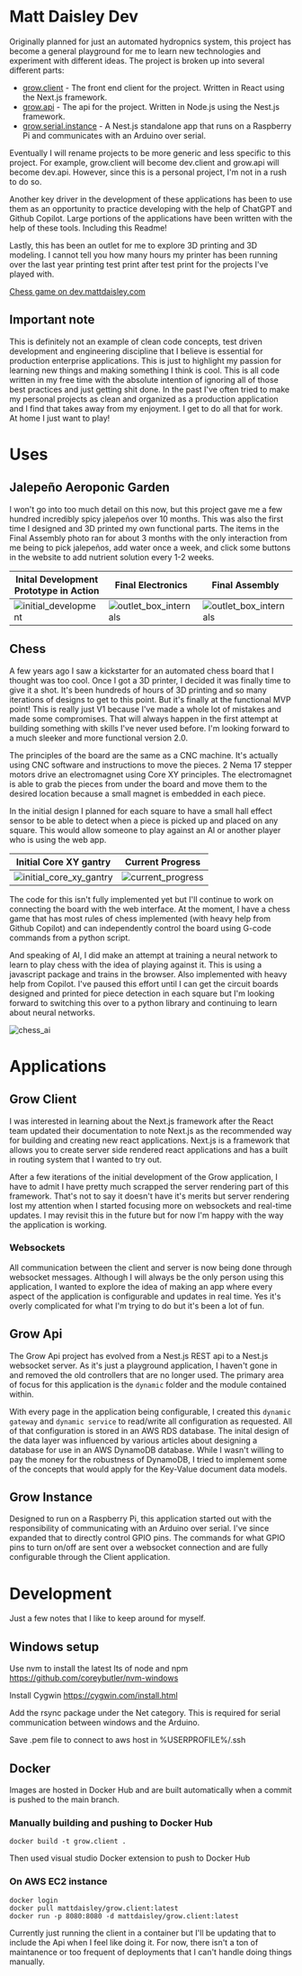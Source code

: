 Matt Daisley Dev
=================

Originally planned for just an automated hydropnics system, this project has become a general playground for me to learn new technologies and experiment with different ideas. The project is broken up into several different parts:

- [grow.client](#grow-client) - The front end client for the project. Written in React using the Next.js framework.
- [grow.api](#grow-api) - The api for the project. Written in Node.js using the Nest.js framework.
- [grow.serial.instance](#grow-instance) - A Nest.js standalone app that runs on a Raspberry Pi and communicates with an Arduino over serial.

Eventually I will rename projects to be more generic and less specific to this project. For example, grow.client will become dev.client and grow.api will become dev.api. However, since this is a personal project, I'm not in a rush to do so.

Another key driver in the development of these applications has been to use them as an opportunity to practice developing with the help of ChatGPT and Github Copilot. Large portions of the applications have been written with the help of these tools. Including this Readme!

Lastly, this has been an outlet for me to explore 3D printing and 3D modeling. I cannot tell you how many hours my printer has been running over the last year printing test print after test print for the projects I've played with.

[Chess game on dev.mattdaisley.com](https://dev.mattdaisley.com/testing/chess/5807ac39-9685-46e2-80aa-14bc3a64881e)



## Important note

This is definitely not an example of clean code concepts, test driven development and engineering discipline that I believe is essential for production enterprise applications. This is just to highlight my passion for learning new things and making something I think is cool. This is all code written in my free time with the absolute intention of ignoring all of those best practices and just getting shit done. In the past I've often tried to make my personal projects as clean and organized as a production application and I find that takes away from my enjoyment. I get to do all that for work. At home I just want to play!

# Uses

## Jalepen&#771;o Aeroponic Garden

I won't go into too much detail on this now, but this project gave me a few hundred incredibly spicy jalepen&#771;os over 10 months. This was also the first time I designed and 3D printed my own functional parts. The items in the Final Assembly photo ran for about 3 months with the only interaction from me being to pick jalepen&#771;os, add water once a week, and click some buttons in the website to add nutrient solution every 1-2 weeks.

| Inital Development Prototype in Action | Final Electronics | Final Assembly |
| --- | --- | --- |
| ![initial_development](docs/images/initial_development.jpg) | ![outlet_box_internals](docs/images/outlet_box_internals.jpg) | ![outlet_box_internals](docs/images/outlet_box_assembled.jpg)|


## Chess

A few years ago I saw a kickstarter for an automated chess board that I thought was too cool. Once I got a 3D printer, I decided it was finally time to give it a shot. It's been hundreds of hours of 3D printing and so many iterations of designs to get to this point. But it's finally at the functional MVP point! This is really just V1 because I've made a whole lot of mistakes and made some compromises. That will always happen in the first attempt at building something with skills I've never used before. I'm looking forward to a much sleeker and more functional version 2.0.

The principles of the board are the same as a CNC machine. It's actually using CNC software and instructions to move the pieces. 2 Nema 17 stepper motors drive an electromagnet using Core XY principles. The electromagnet is able to grab the pieces from under the board and move them to the desired location because a small magnet is embedded in each piece.

In the initial design I planned for each square to have a small hall effect sensor to be able to detect when a piece is picked up and placed on any square. This would allow someone to play against an AI or another player who is using the web app.

| Initial Core XY gantry | Current Progress |
| --- | --- |
| ![initial_core_xy_gantry](docs/images/initial_gantry.jpg) | ![current_progress](docs/images/chess_assembled.jpg) |

The code for this isn't fully implemented yet but I'll continue to work on connecting the board with the web interface. At the moment, I have a chess game that has most rules of chess implemented (with heavy help from Github Copilot) and can independently control the board using G-code commands from a python script.

And speaking of AI, I did make an attempt at training a neural network to learn to play chess with the idea of playing against it. This is using a javascript package and trains in the browser. Also implemented with heavy help from Copilot. I've paused this effort until I can get the circuit boards designed and printed for piece detection in each square but I'm looking forward to switching this over to a python library and continuing to learn about neural networks.

![chess_ai](docs/images/chess_ai.png)

# Applications

## Grow Client 

I was interested in learning about the Next.js framework after the React team updated their documentation to note Next.js as the recommended way for building and creating new react applications. Next.js is a framework that allows you to create server side rendered react applications and has a built in routing system that I wanted to try out. 

After a few iterations of the initial development of the Grow application, I have to admit I have pretty much scrapped the server rendering part of this framework. That's not to say it doesn't have it's merits but server rendering lost my attention when I started focusing more on websockets and real-time updates. I may revisit this in the future but for now I'm happy with the way the application is working.

### Websockets

All communication between the client and server is now being done through websocket messages. Although I will always be the only person using this application, I wanted to explore the idea of making an app where every aspect of the application is configurable and updates in real time. Yes it's overly complicated for what I'm trying to do but it's been a lot of fun. 

## Grow Api

The Grow Api project has evolved from a Nest.js REST api to a Nest.js websocket server. As it's just a playground application, I haven't gone in and removed the old controllers that are no longer used. The primary area of focus for this application is the `dynamic` folder and the module contained within.

With every page in the application being configurable, I created this `dynamic gateway` and `dynamic service` to read/write all configuration as requested. All of that configuration is stored in an AWS RDS database. The inital design of the data layer was influenced by various articles about designing a database for use in an AWS DynamoDB database. While I wasn't willing to pay the money for the robustness of DynamoDB, I tried to implement some of the concepts that would apply for the Key-Value document data models. 

## Grow Instance

Designed to run on a Raspberry Pi, this application started out with the responsibility of communicating with an Arduino over serial. I've since expanded that to directly control GPIO pins. The commands for what GPIO pins to turn on/off are sent over a websocket connection and are fully configurable through the Client application.

# Development

Just a few notes that I like to keep around for myself.

## Windows setup

Use nvm to install the latest lts of node and npm https://github.com/coreybutler/nvm-windows

Install Cygwin https://cygwin.com/install.html

Add the rsync package under the Net category. This is required for serial communication between windows and the Arduino.

Save .pem file to connect to aws host in %USERPROFILE%/.ssh

## Docker

Images are hosted in Docker Hub and are built automatically when a commit is pushed to the main branch.

### Manually building and pushing to Docker Hub

```
docker build -t grow.client .
```

Then used visual studio Docker extension to push to Docker Hub

### On AWS EC2 instance

```
docker login
docker pull mattdaisley/grow.client:latest
docker run -p 8080:8080 -d mattdaisley/grow.client:latest
```

Currently just running the client in a container but I'll be updating that to include the Api when I feel like doing it. For now, there isn't a ton of maintanence or too frequent of deployments that I can't handle doing things manually.
